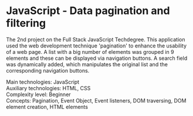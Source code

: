 # JavaScript - Data pagination and filtering
 The 2nd project on the Full Stack JavaScript Techdegree. This application used the web development technique 'pagination' to enhance the usability of a web page. A list with a big number of elements was grouped in 9 elements and these can be displayed via navigation buttons. A search field was dynamically added, which manipulates the original list and the corresponding navigation buttons.

 Main technologies: JavaScript<br>
 Auxiliary technologies: HTML, CSS<br>
 Complexity level: Beginner<br>
 Concepts: Pagination, Event Object, Event listeners, DOM traversing, DOM element creation, HTML elements<br>
